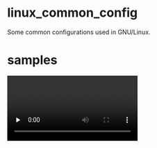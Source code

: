 # linux_common_config
Some common configurations used in GNU/Linux.
# samples
<video id="video" controls="" preload="none">
    <source id="mp4" src="https://raw.githubusercontent.com/winshining/linux_common_config/master/video/VLC_RTMP.mp4" type="video/mp4">
</video>
